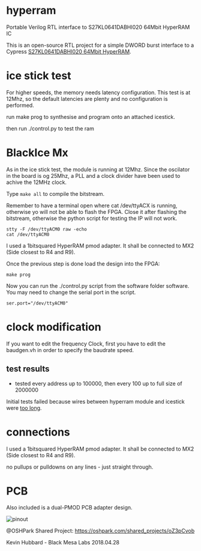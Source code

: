 # hyperram

Portable Verilog RTL interface to S27KL0641DABHI020 64Mbit HyperRAM IC

This is an open-source RTL project for a simple DWORD burst interface to a Cypress [S27KL0641DABHI020 64Mbit HyperRAM](http://www.cypress.com/part/s27kl0641dabhi020).

# ice stick test

For higher speeds, the memory needs latency configuration. This test is at 12Mhz, so the default latencies are plenty and no configuration is performed.

run make prog to synthesise and program onto an attached icestick.

then run ./control.py to test the ram

# BlackIce Mx

As in the ice stick test, the module is running at 12Mhz. Since the oscilator 
in the board is og 25Mhz, a PLL and a clock divider have been used to achive the
12MHz clock.

Type ```make all``` to compile the bitstream.

Remember to have a terminal open where cat /dev/ttyACX is running, otherwise yo
will not be able to flash the FPGA. Close it after flashing the bitstream,
otherwise the python script for testing the IP will not work.
```
stty -F /dev/ttyACM0 raw -echo
cat /dev/ttyACM0
```

I used a 1bitsquared HyperRAM pmod adapter. It shall be connected to MX2 (Side
closest to R4 and R9).

Once the previous step is done load the design into the FPGA:
```
make prog
```

Now you can run the ./control.py script from the software folder software.
You may need to change the serial port in the script.
```
ser.port="/dev/ttyACM0"
```
# clock modification

If you want to edit the frequency Clock, first you have to edit the baudgen.vh in order to specify the baudrate speed.

## test results

* tested every address up to 100000, then every 100 up to full size of 2000000

Initial tests failed because wires between hyperram module and icestick were [too long](https://twitter.com/bml_khubbard/status/1022484444068757505).

# connections

I used a 1bitsquared HyperRAM pmod adapter. It shall be connected to MX2 (Side
closest to R4 and R9).

no pullups or pulldowns on any lines - just straight through.

# PCB 

Also included is a dual-PMOD PCB adapter design.

![pinout](images/pinout.png)

@OSHPark Shared Project: https://oshpark.com/shared_projects/oZ3pCvob

Kevin Hubbard - Black Mesa Labs 2018.04.28
